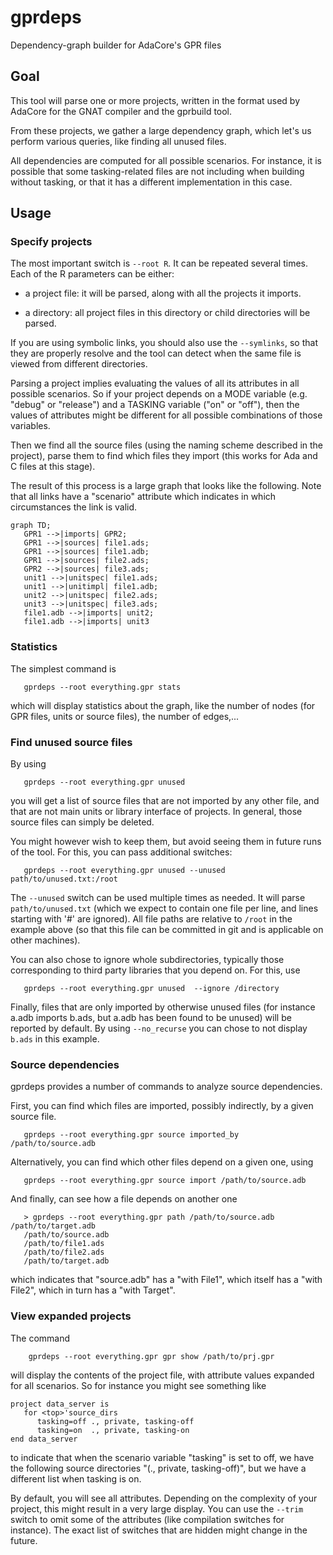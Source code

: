 # gprdeps
Dependency-graph builder for AdaCore's GPR files

## Goal

This tool will parse one or more projects, written in the
format used by AdaCore for the GNAT compiler and the gprbuild
tool.

From these projects, we gather a large dependency graph, which
let's us perform various queries, like finding all unused files.

All dependencies are computed for all possible scenarios.  For
instance, it is possible that some tasking-related files are not
including when building without tasking, or that it has a different
implementation in this case.

## Usage

### Specify projects

The most important switch is `--root R`.  It can be repeated several
times.  Each of the R parameters can be either:

- a project file:  it will be parsed, along with all the projects it imports.

- a directory: all project files in this directory or child directories will
  be parsed.

If you are using symbolic links, you should also use the `--symlinks`, so
that they are properly resolve and the tool can detect when the same file is
viewed from different directories.

Parsing a project implies evaluating the values of all its attributes in all
possible scenarios.  So if your project depends on a MODE variable (e.g.
"debug" or "release") and a TASKING variable ("on" or "off"), then the values
of attributes might be different for all possible combinations of those
variables.

Then we find all the source files (using the naming scheme described in
the project), parse them to find which files they import (this works for Ada
and C files at this stage).

The result of this process is a large graph that looks like the following.  Note
that all links have a "scenario" attribute which indicates in which
circumstances the link is valid.
```mermaid
graph TD;
   GPR1 -->|imports| GPR2;
   GPR1 -->|sources| file1.ads;
   GPR1 -->|sources| file1.adb;
   GPR1 -->|sources| file2.ads;
   GPR2 -->|sources| file3.ads;
   unit1 -->|unitspec| file1.ads;
   unit1 -->|unitimpl| file1.adb;
   unit2 -->|unitspec| file2.ads;
   unit3 -->|unitspec| file3.ads;
   file1.adb -->|imports| unit2;
   file1.adb -->|imports| unit3
```

### Statistics

The simplest command is
```
   gprdeps --root everything.gpr stats
```

which will display statistics about the graph, like the number of nodes (for
GPR files, units or source files), the number of edges,...

### Find unused source files

By using
```
   gprdeps --root everything.gpr unused
```

you will get a list of source files that are not imported by any other
file, and that are not main units or library interface of projects.  In general,
those source files can simply be deleted.

You might however wish to keep them, but avoid seeing them in future runs of
the tool.  For this, you can pass additional switches:

```
   gprdeps --root everything.gpr unused --unused path/to/unused.txt:/root
```

The `--unused` switch can be used multiple times as needed.  It will parse
`path/to/unused.txt` (which we expect to contain one file per line, and lines
starting with '#' are ignored).  All file paths are relative to `/root` in the
example above (so that this file can be committed in git and is applicable on
other machines).

You can also chose to ignore whole subdirectories, typically those corresponding
to third party libraries that you depend on.  For this, use

```
   gprdeps --root everything.gpr unused  --ignore /directory
```

Finally, files that are only imported by otherwise unused files (for instance
a.adb imports b.ads, but a.adb has been found to be unused) will be reported
by default.  By using `--no_recurse` you can chose to not display `b.ads` in
this example.

### Source dependencies

gprdeps provides a number of commands to analyze source dependencies.

First, you can find which files are imported, possibly indirectly, by a given
source file.
```
   gprdeps --root everything.gpr source imported_by /path/to/source.adb
```

Alternatively, you can find which other files depend on a given one, using
```
   gprdeps --root everything.gpr source import /path/to/source.adb
```

And finally, can see how a file depends on another one
```
   > gprdeps --root everything.gpr path /path/to/source.adb /path/to/target.adb
   /path/to/source.adb
   /path/to/file1.ads
   /path/to/file2.ads
   /path/to/target.adb
```
which indicates that "source.adb" has a "with File1", which itself has a "with
File2", which in turn has a "with Target".

### View expanded projects

The command
```
    gprdeps --root everything.gpr gpr show /path/to/prj.gpr
```

will display the contents of the project file, with attribute values
expanded for all scenarios.  So for instance you might see something
like

```
project data_server is
   for <top>'source_dirs
      tasking=off ., private, tasking-off
      tasking=on  ., private, tasking-on
end data_server
```

to indicate that when the scenario variable "tasking" is set to off, we
have the following source directories "(., private, tasking-off)", but
we have a different list when tasking is on.

By default, you will see all attributes.  Depending on the complexity of
your project, this might result in a very large display.  You can use the
`--trim` switch to omit some of the attributes (like compilation switches
for instance).  The exact list of switches that are hidden might change
in the future.
